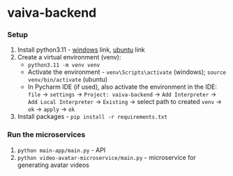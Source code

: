# vaiva-backend


### Setup
1. Install python3.11 - [windows](https://www.python.org/downloads/release/python-3110/) link, [ubuntu](https://www.makeuseof.com/install-python-ubuntu/)  link
2. Create a virtual environment (venv):
   * `python3.11 -m venv venv`
   * Activate the environment - `venv\Scripts\activate` (windows); `source venv/bin/activate` (ubuntu)
   * In Pycharm IDE (if used), also activate the environment in the IDE: `file` -> `settings` -> `Project: vaiva-backend` -> `Add Interpreter` -> `Add Local Interpreter` -> `Existing` -> select path to created `venv` -> `ok` -> `apply` -> `ok`
3. Install packages - `pip install -r requirements.txt`


### Run the microservices
1. `python main-app/main.py` - API
2. `python video-avatar-microservice/main.py` - microservice for generating avatar videos